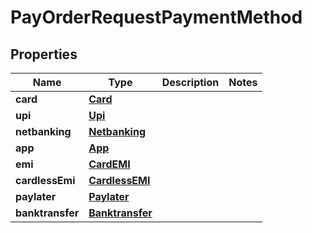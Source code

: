 

# PayOrderRequestPaymentMethod


## Properties

| Name | Type | Description | Notes |
|------------ | ------------- | ------------- | -------------|
|**card** | [**Card**](Card.md) |  |  |
|**upi** | [**Upi**](Upi.md) |  |  |
|**netbanking** | [**Netbanking**](Netbanking.md) |  |  |
|**app** | [**App**](App.md) |  |  |
|**emi** | [**CardEMI**](CardEMI.md) |  |  |
|**cardlessEmi** | [**CardlessEMI**](CardlessEMI.md) |  |  |
|**paylater** | [**Paylater**](Paylater.md) |  |  |
|**banktransfer** | [**Banktransfer**](Banktransfer.md) |  |  |



